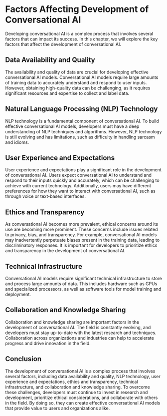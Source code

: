 Factors Affecting Development of Conversational AI
=========================================================================================================

Developing conversational AI is a complex process that involves several factors that can impact its success. In this chapter, we will explore the key factors that affect the development of conversational AI.

Data Availability and Quality
-----------------------------

The availability and quality of data are crucial for developing effective conversational AI models. Conversational AI models require large amounts of training data to accurately understand and respond to user inputs. However, obtaining high-quality data can be challenging, as it requires significant resources and expertise to collect and label data.

Natural Language Processing (NLP) Technology
--------------------------------------------

NLP technology is a fundamental component of conversational AI. To build effective conversational AI models, developers must have a deep understanding of NLP techniques and algorithms. However, NLP technology is still evolving and has limitations, such as difficulty in handling sarcasm and idioms.

User Experience and Expectations
--------------------------------

User experience and expectations play a significant role in the development of conversational AI. Users expect conversational AI to understand and respond to their inputs quickly and accurately, which can be challenging to achieve with current technology. Additionally, users may have different preferences for how they want to interact with conversational AI, such as through voice or text-based interfaces.

Ethics and Transparency
-----------------------

As conversational AI becomes more prevalent, ethical concerns around its use are becoming more prominent. These concerns include issues related to privacy, bias, and transparency. For example, conversational AI models may inadvertently perpetuate biases present in the training data, leading to discriminatory responses. It is important for developers to prioritize ethics and transparency in the development of conversational AI.

Technical Infrastructure
------------------------

Conversational AI models require significant technical infrastructure to store and process large amounts of data. This includes hardware such as GPUs and specialized processors, as well as software tools for model training and deployment.

Collaboration and Knowledge Sharing
-----------------------------------

Collaboration and knowledge sharing are important factors in the development of conversational AI. The field is constantly evolving, and developers must stay up-to-date with the latest research and techniques. Collaboration across organizations and industries can help to accelerate progress and drive innovation in the field.

Conclusion
----------

The development of conversational AI is a complex process that involves several factors, including data availability and quality, NLP technology, user experience and expectations, ethics and transparency, technical infrastructure, and collaboration and knowledge sharing. To overcome these challenges, developers must continue to invest in research and development, prioritize ethical considerations, and collaborate with others in the field. By doing so, they can create effective conversational AI models that provide value to users and organizations alike.
